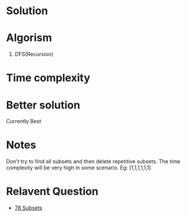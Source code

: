 # Solution 


# Algorism 
1. DFS(Recursion)

# Time complexity


# Better solution 
Currently Best

# Notes
Don't try to find all subsets and then delete repetitive subsets. The time complexity will be very high in some scenario. 
Eg: [1,1,1,1,1,1] 

# Relavent Question
- [78 Subsets](https://github.com/Wanchunwei/leetcode/blob/master/notes/Subsets.md)



